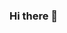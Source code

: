 ### Hi there 👋

<!--
**ahmetsah/ahmetsah** is a ✨ _special_ ✨ repository because its `README.md` (this file) appears on your GitHub profile.

Here are some ideas to get you started:

- 🔭 I’m currently working on Automation Company
- 🌱 I’m currently learning Flutter Mobile and Desktop
- 👯 I’m looking to collaborate on ...
- 🤔 I’m looking for help with ...
- 💬 Ask me about Automation Engineering
- 📫 How to reach me: ...
- 😄 Pronouns: ...
- ⚡ Fun fact: ...
-->
